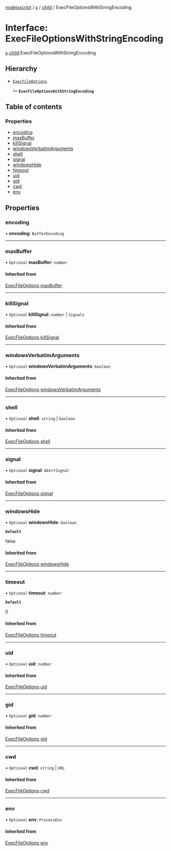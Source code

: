 [nodejsscript](../README.md) / [s](../modules/s.md) / [child](../modules/s.child.md) / ExecFileOptionsWithStringEncoding

# Interface: ExecFileOptionsWithStringEncoding

[s](../modules/s.md).[child](../modules/s.child.md).ExecFileOptionsWithStringEncoding

## Hierarchy

- [`ExecFileOptions`](s.child.ExecFileOptions.md)

  ↳ **`ExecFileOptionsWithStringEncoding`**

## Table of contents

### Properties

- [encoding](s.child.ExecFileOptionsWithStringEncoding.md#encoding)
- [maxBuffer](s.child.ExecFileOptionsWithStringEncoding.md#maxbuffer)
- [killSignal](s.child.ExecFileOptionsWithStringEncoding.md#killsignal)
- [windowsVerbatimArguments](s.child.ExecFileOptionsWithStringEncoding.md#windowsverbatimarguments)
- [shell](s.child.ExecFileOptionsWithStringEncoding.md#shell)
- [signal](s.child.ExecFileOptionsWithStringEncoding.md#signal)
- [windowsHide](s.child.ExecFileOptionsWithStringEncoding.md#windowshide)
- [timeout](s.child.ExecFileOptionsWithStringEncoding.md#timeout)
- [uid](s.child.ExecFileOptionsWithStringEncoding.md#uid)
- [gid](s.child.ExecFileOptionsWithStringEncoding.md#gid)
- [cwd](s.child.ExecFileOptionsWithStringEncoding.md#cwd)
- [env](s.child.ExecFileOptionsWithStringEncoding.md#env)

## Properties

### encoding

• **encoding**: `BufferEncoding`

___

### maxBuffer

• `Optional` **maxBuffer**: `number`

#### Inherited from

[ExecFileOptions](s.child.ExecFileOptions.md).[maxBuffer](s.child.ExecFileOptions.md#maxbuffer)

___

### killSignal

• `Optional` **killSignal**: `number` \| `Signals`

#### Inherited from

[ExecFileOptions](s.child.ExecFileOptions.md).[killSignal](s.child.ExecFileOptions.md#killsignal)

___

### windowsVerbatimArguments

• `Optional` **windowsVerbatimArguments**: `boolean`

#### Inherited from

[ExecFileOptions](s.child.ExecFileOptions.md).[windowsVerbatimArguments](s.child.ExecFileOptions.md#windowsverbatimarguments)

___

### shell

• `Optional` **shell**: `string` \| `boolean`

#### Inherited from

[ExecFileOptions](s.child.ExecFileOptions.md).[shell](s.child.ExecFileOptions.md#shell)

___

### signal

• `Optional` **signal**: `AbortSignal`

#### Inherited from

[ExecFileOptions](s.child.ExecFileOptions.md).[signal](s.child.ExecFileOptions.md#signal)

___

### windowsHide

• `Optional` **windowsHide**: `boolean`

**`Default`**

false

#### Inherited from

[ExecFileOptions](s.child.ExecFileOptions.md).[windowsHide](s.child.ExecFileOptions.md#windowshide)

___

### timeout

• `Optional` **timeout**: `number`

**`Default`**

0

#### Inherited from

[ExecFileOptions](s.child.ExecFileOptions.md).[timeout](s.child.ExecFileOptions.md#timeout)

___

### uid

• `Optional` **uid**: `number`

#### Inherited from

[ExecFileOptions](s.child.ExecFileOptions.md).[uid](s.child.ExecFileOptions.md#uid)

___

### gid

• `Optional` **gid**: `number`

#### Inherited from

[ExecFileOptions](s.child.ExecFileOptions.md).[gid](s.child.ExecFileOptions.md#gid)

___

### cwd

• `Optional` **cwd**: `string` \| `URL`

#### Inherited from

[ExecFileOptions](s.child.ExecFileOptions.md).[cwd](s.child.ExecFileOptions.md#cwd)

___

### env

• `Optional` **env**: `ProcessEnv`

#### Inherited from

[ExecFileOptions](s.child.ExecFileOptions.md).[env](s.child.ExecFileOptions.md#env)
